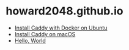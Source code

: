 # howard2048.github.io

* [Install Caddy with Docker on Ubuntu](posts/2022-12-14-install-caddy-with-docker-on-ubuntu.html)
* [Install Caddy on macOS](posts/2022-12-16-install-caddy-on-macos.html)
* [Hello, World](posts/2022-12-15-hello-world.html)
